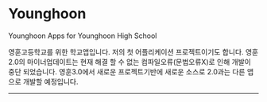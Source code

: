 # Younghoon

Younghoon Apps for Younghoon High School

영훈고등학교를 위한 학교앱입니다.
저의 첫 어플리케이션 프로젝트이기도 합니다.
영훈2.0의 마이너업데이트는 현재 해결 할 수 없는 컴파일오류(문법오류X)로 인해 개발이 중단 되었습니다.
영훈3.0에서 새로운 프로젝트기반에 새로운 소스로 2.0과는 다른 앱으로 개발할 예정입니다.

-----------------
